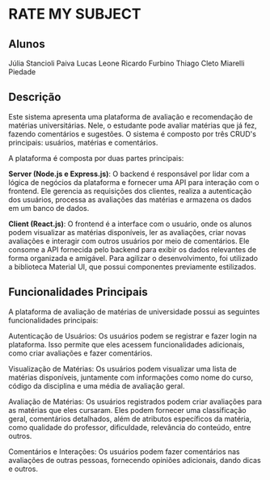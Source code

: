 # RATE MY SUBJECT

## Alunos

Júlia Stancioli Paiva
Lucas Leone
Ricardo Furbino
Thiago Cleto Miarelli Piedade

## Descrição

Este sistema apresenta uma plataforma de avaliação e recomendação de matérias universitárias. Nele, o estudante pode avaliar matérias que já fez, fazendo comentários e sugestões.
O sistema é composto por três CRUD's principais: usuários, matérias e comentários.

A plataforma é composta por duas partes principais:

**Server (Node.js e Express.js)**: O backend é responsável por lidar com a lógica de negócios da plataforma e fornecer uma API para interação com o frontend. Ele gerencia as requisições dos clientes, realiza a autenticação dos usuários, processa as avaliações das matérias e armazena os dados em um banco de dados.

**Client (React.js)**: O frontend é a interface com o usuário, onde os alunos podem visualizar as matérias disponíveis, ler as avaliações, criar novas avaliações e interagir com outros usuários por meio de comentários. Ele consome a API fornecida pelo backend para exibir os dados relevantes de forma organizada e amigável. Para agilizar o desenvolvimento, foi utilizado a biblioteca Material UI, que possui componentes previamente estilizados.

## Funcionalidades Principais

A plataforma de avaliação de matérias de universidade possui as seguintes funcionalidades principais:

Autenticação de Usuários: Os usuários podem se registrar e fazer login na plataforma. Isso permite que eles acessem funcionalidades adicionais, como criar avaliações e fazer comentários.

Visualização de Matérias: Os usuários podem visualizar uma lista de matérias disponíveis, juntamente com informações como nome do curso, código da disciplina e uma média de avaliação geral.

Avaliação de Matérias: Os usuários registrados podem criar avaliações para as matérias que eles cursaram. Eles podem fornecer uma classificação geral, comentários detalhados, além de atributos específicos da matéria, como qualidade do professor, dificuldade, relevância do conteúdo, entre outros.

Comentários e Interações: Os usuários podem fazer comentários nas avaliações de outras pessoas, fornecendo opiniões adicionais, dando dicas e outros.
